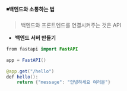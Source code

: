 #### ◾백엔드와 소통하는 법 

> 백엔드와 프론트엔드를 연결시켜주는 것은 API

* **백엔드 서버 만들기** 

```java
from fastapi import FastAPI
    
app = FastAPI()
    
@app.get("/hello")
def hello():
	return {"message": "안녕하세요 여러분"}
```

